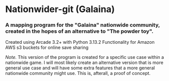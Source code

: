 # Nationwider-git (Galaina)
### A mapping program for the "Galaina" nationwide community, created in the hopes of an alternative to "The powder toy".

Created using Arcade 3.2+ with Python 3.13.2
Functionality for Amazon AWS s3 buckets for online save sharing

*Note.* This version of the program is created for a specific use case within a nationwide game. 
I will most likely create an alternative version that is more general use case and will have some extra features 
that a more general nationwide community might use. This is, afterall, a proof of concept.